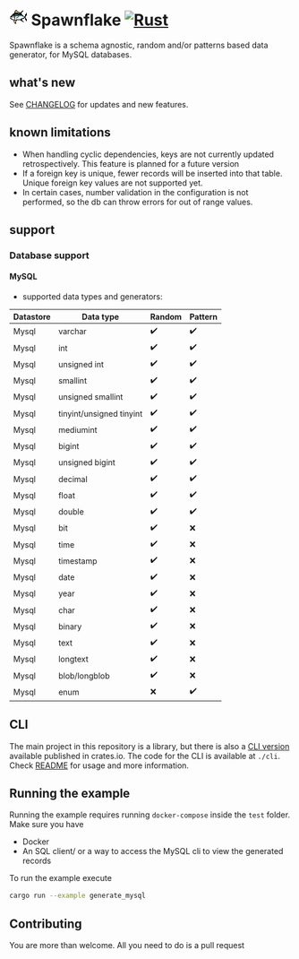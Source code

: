 # ![a pixel fish](./assets/logo.png "fish") Spawnflake [![Rust](https://github.com/elasticrash/spawnflake/actions/workflows/rust.yml/badge.svg)](https://github.com/elasticrash/spawnflake/actions/workflows/rust.yml)

Spawnflake is a schema agnostic, random and/or patterns based data generator, for MySQL databases.

## what's new
See [CHANGELOG](CHANGELOG.md) for updates and new features.

## known limitations
* When handling cyclic dependencies, keys are not currently updated retrospectively. This feature is planned for a future version
* If a foreign key is unique, fewer records will be inserted into that table. Unique foreign key values are not supported yet.
* In certain cases, number validation in the configuration is not performed, so the db can throw errors for out of range values.

## support 
### Database support 
#### MySQL
* supported data types and generators:

| Datastore   | Data type                | Random    | Pattern      | 
| ----------- | -----------              |-----------| -----------  | 
| Mysql       | varchar                  | ✔️         | ✔️            |
| Mysql       | int                      | ✔️         | ✔️            |
| Mysql       | unsigned int             | ✔️         | ✔️            |
| Mysql       | smallint                 | ✔️         | ✔️            |
| Mysql       | unsigned smallint        | ✔️         | ✔️            |
| Mysql       | tinyint/unsigned tinyint | ✔️         | ✔️            |
| Mysql       | mediumint                | ✔️         | ✔️            |
| Mysql       | bigint                   | ✔️         | ✔️            |
| Mysql       | unsigned bigint          | ✔️         | ✔️            |
| Mysql       | decimal                  | ✔️         | ✔️            |
| Mysql       | float                    | ✔️         | ✔️            |
| Mysql       | double                   | ✔️         | ✔️            |
| Mysql       | bit                      | ✔️         | ❌           |
| Mysql       | time                     | ✔️         | ❌           |
| Mysql       | timestamp                | ✔️         | ❌           |
| Mysql       | date                     | ✔️         | ❌           |
| Mysql       | year                     | ✔️         | ❌           |
| Mysql       | char                     | ✔️         | ❌           |
| Mysql       | binary                   | ✔️         | ❌           |
| Mysql       | text                     | ✔️         | ❌           |
| Mysql       | longtext                 | ✔️         | ❌           |
| Mysql       | blob/longblob            | ✔️         | ❌           |
| Mysql       | enum                     | ❌        | ✔️            |

## CLI
The main project in this repository is a library, but there is also a [CLI version](https://crates.io/crates/spawnflake-cli) available published in crates.io.
The code for the CLI is available at `./cli`. Check [README](cli/readme.md) for usage and more information.

## Running the example
Running the example requires running `docker-compose` inside the `test` folder. Make sure you have 
* Docker
* An SQL client/ or a way to access the MySQL cli to view the generated records

To run the example execute

```bash
cargo run --example generate_mysql
```

## Contributing

You are more than welcome. All you need to do is a pull request
